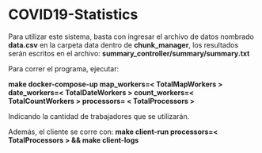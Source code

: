 # COVID19-Statistics

Para utilizar este sistema, basta con ingresar el archivo de datos nombrado **data.csv** en la carpeta data dentro de **chunk_manager**, los resultados serán escritos en el archivo: **summary_controller/summary/summary.txt**

Para correr el programa, ejecutar:

**make docker-compose-up map_workers=< TotalMapWorkers > date_workers=< TotalDateWorkers > count_workers=< TotalCountWorkers >  processors= < TotalProcessors >**

Indicando la cantidad de trabajadores que se utilizarán.

Además, el cliente se corre con:
**make client-run processors=< TotalProcessors > && make client-logs**